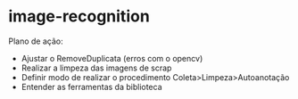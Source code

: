 # image-recognition
Plano de ação:
- Ajustar o RemoveDuplicata (erros com o opencv)
- Realizar a limpeza das imagens de scrap
- Definir modo de realizar o procedimento Coleta>Limpeza>Autoanotação
- Entender as ferramentas da biblioteca